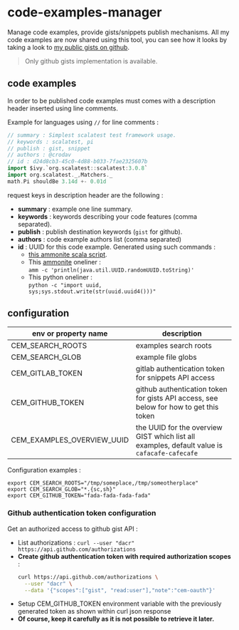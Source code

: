 # code-examples-manager
Manage code examples, provide gists/snippets publish mechanisms.
All my code examples are now shared using this tool, you can see
how it looks by taking a look to
[my public gists on github](https://gist.github.com/dacr). 

> Only github gists implementation is available.

## code examples 

In order to be published code examples must comes with a description header
inserted using line comments.

Example for languages using `//` for line comments :
```scala
// summary : Simplest scalatest test framework usage.
// keywords : scalatest, pi
// publish : gist, snippet
// authors : @crodav
// id : d24d8cb3-45c0-4d88-b033-7fae2325607b
import $ivy.`org.scalatest::scalatest:3.0.8`
import org.scalatest._,Matchers._
math.Pi shouldBe 3.14d +- 0.01d
```

request keys in description header are the following :
- **summary** : example one line summary.
- **keywords** : keywords describing your code features (comma separated).
- **publish** : publish destination keywords (`gist` for github).
- **authors** : code example authors list (comma separated)
- **id** : UUID for this code example. Generated using such commands :
  - [this ammonite scala script](https://gist.github.com/dacr/87c9636a6d25787d7c274b036d2a8aad).
  - This [ammonite](https://ammonite.io/) oneliner :  
    `amm -c 'println(java.util.UUID.randomUUID.toString)'`
  - This python oneliner :  
    `python -c "import uuid, sys;sys.stdout.write(str(uuid.uuid4()))"`

## configuration

|env or property name       | description
|---------------------------|----------------
|CEM_SEARCH_ROOTS           | examples search roots
|CEM_SEARCH_GLOB            | example file globs
|CEM_GITLAB_TOKEN           | gitlab authentication token for snippets API access
|CEM_GITHUB_TOKEN           | github authentication token for gists API access, see below for how to get this token
|CEM_EXAMPLES_OVERVIEW_UUID | the UUID for the overview GIST which list all examples, default value is `cafacafe-cafecafe`

Configuration examples :
```shell
export CEM_SEARCH_ROOTS="/tmp/someplace,/tmp/someotherplace"
export CEM_SEARCH_GLOB="*.{sc,sh}"
export CEM_GITHUB_TOKEN="fada-fada-fada-fada"
```

### Github authentication token configuration
Get an authorized access to github gist API :
- List authorizations : `curl --user "dacr" https://api.github.com/authorizations`
- **Create github authentication token with required authorization scopes** : 
  ```bash
  curl https://api.github.com/authorizations \
    --user "dacr" \
    --data '{"scopes":["gist", "read:user"],"note":"cem-oauth"}'
  ```
- Setup CEM_GITHUB_TOKEN environment variable with the previously generated token
  as shown within curl json response
- **Of course, keep it carefully as it is not possible to retrieve it later.**
